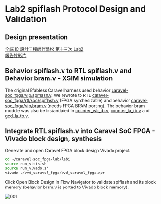 # Lab2 spiflash Protocol Design and Validation
## Design presentation
[全端 IC 設計工程師伴學松 第十三次 Lab2](https://youtu.be/WFnW_dvzIE8)  
[報告投影片](https://github.com/bol-edu/caravel-soc_fpga-lab/blob/main/lab2/doc/SPI_Device_Simulation.pptx)

## Behavior spiflash.v to RTL spiflash.v and Behavior bram.v - XSIM simulation
The original Efabless Caravel harness used behavior [caravel-soc_fpga/vip/spiflash.v](https://github.com/bol-edu/caravel-soc_fpga/blob/main/vip/spiflash.v). We rewrote to RTL [caravel-soc_fpga/rtl/soc/spiflash.v](https://github.com/bol-edu/caravel-soc_fpga/blob/main/rtl/soc/spiflash.v) (FPGA synthesizable) and behavior [caravel-soc_fpga/vip/bram.v](https://github.com/bol-edu/caravel-soc_fpga/blob/main/vip/bram.v) (needs FPGA BRAM porting). The behavior bram module was also be instantiated in [counter_wb_tb.v](https://github.com/bol-edu/caravel-soc_fpga/blob/main/testbench/counter_wb/counter_wb_tb.v), [counter_la_tb.v](https://github.com/bol-edu/caravel-soc_fpga/blob/main/testbench/counter_la/counter_la_tb.v) and [gcd_la_tb.v](https://github.com/bol-edu/caravel-soc_fpga/blob/main/testbench/gcd_la/gcd_la_tb.v).

## Integrate RTL spiflash.v into Caravel SoC FPGA - Vivado block design, synthesis
Generate and open Caravel FPGA block design Vivado project.
```sh
cd ~/caravel-soc_fpga-lab/labi
source run_vitis.sh
source run_vivado.sh
vivado ./vvd_caravel_fpga/vvd_caravel_fpga.xpr
```
Click Open Block Design in Flow Navigator to validate spiflash and its block memory (behavior bram.v is ported to Vivado block memory).

![001](https://github.com/bol-edu/caravel-soc_fpga-lab/assets/98332019/0f0f0cee-603f-4216-b3c3-1122cb94c06f)
